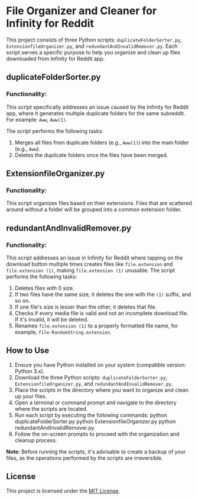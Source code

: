 # File Organizer and Cleaner for Infinity for Reddit

This project consists of three Python scripts: `duplicateFolderSorter.py`, `ExtensionfileOrganizer.py`, and `redundantAndInvalidRemover.py`. Each script serves a specific purpose to help you organize and clean up files downloaded from Infinity for Reddit app.

## duplicateFolderSorter.py

### Functionality:

This script specifically addresses an issue caused by the Infinity for Reddit app, where it generates multiple duplicate folders for the same subreddit. For example: `Aww`, `Aww(1)`.

The script performs the following tasks:

1. Merges all files from duplicate folders (e.g., `Aww(1)`) into the main folder (e.g., `Aww`).
2. Deletes the duplicate folders once the files have been merged.

## ExtensionfileOrganizer.py

### Functionality:

This script organizes files based on their extensions. Files that are scattered around without a folder will be grouped into a common extension folder.

## redundantAndInvalidRemover.py

### Functionality:

This script addresses an issue in Infinity for Reddit where tapping on the download button multiple times creates files like `file.extension` and `file.extension (1)`, making `file.extension (1)` unusable. The script performs the following tasks:

1. Deletes files with 0 size.
2. If two files have the same size, it deletes the one with the `(1)` suffix, and so on.
3. If one file's size is lesser than the other, it deletes that file.
4. Checks if every media file is valid and not an incomplete download file. If it's invalid, it will be deleted.
5. Renames `file.extension (1)` to a properly formatted file name, for example, `file-RandomString.extension`.

## How to Use

1. Ensure you have Python installed on your system (compatible version: Python 3.x).
2. Download the three Python scripts: `duplicateFolderSorter.py`, `ExtensionfileOrganizer.py`, and `redundantAndInvalidRemover.py`.
3. Place the scripts in the directory where you want to organize and clean up your files.
4. Open a terminal or command prompt and navigate to the directory where the scripts are located.
5. Run each script by executing the following commands:
python duplicateFolderSorter.py
python ExtensionfileOrganizer.py
python redundantAndInvalidRemover.py
6. Follow the on-screen prompts to proceed with the organization and cleanup process.

**Note:** Before running the scripts, it's advisable to create a backup of your files, as the operations performed by the scripts are irreversible.

## License

This project is licensed under the [MIT License](LICENSE).
